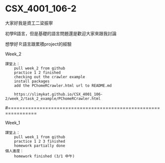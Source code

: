 # CSX_4001_106-2

大家好我是資工二梁振寧

初學R語言，但是基礎的語言問題還是歡迎大家來跟我討論

想學好Ｒ語言跟累積project的經驗

Week_2

	課堂上：
		pull week_2 from github
		practice 1 2 finished
		checking out the crawler example
		install packages
		add the PChomeRCrawler.html url to README.md
		 
		https://slimykat.github.io/CSX_4001_106-2/week_2/task_2_example/PChomeRCrawler.html

#================================================================

Week_1

	課堂上：
		pull week_1 from github
		practice 1 2 3 finished
		homework partially done
	個人進度：
		homework finished (3/1 中午)